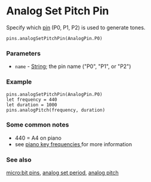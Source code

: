 # Analog Set Pitch Pin

Specify which [pin](/device/pins) (P0, P1, P2) is used to generate tones.

```sig
pins.analogSetPitchPin(AnalogPin.P0)
```

### Parameters

* `name` - [String](/reference/types/string); the  pin name ("P0", "P1", or "P2")

### Example

```blocks
pins.analogSetPitchPin(AnalogPin.P0)
let frequency = 440
let duration = 1000
pins.analogPitch(frequency, duration)
```

### Some common notes

* 440 = A4 on piano
* see [piano key frequencies ](https://en.wikipedia.org/wiki/Piano_key_frequencies) for more information

### See also

[micro:bit pins](/device/pins), [analog set period](/reference/pins/analog-set-period), [analog pitch](/reference/pins/analog-pitch)

